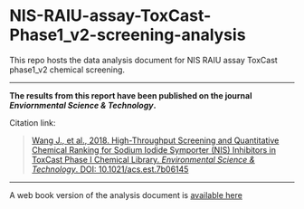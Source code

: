 # NIS-RAIU-assay-ToxCast-Phase1_v2-screening-analysis

This repo hosts the data analysis document for NIS RAIU assay ToxCast phase1_v2 chemical screening.  


******************************************************  

**The results from this report have been published on the journal *Enviornmental Science & Technology*.**    

Citation link:  

> [Wang J., et al., 2018. High-Throughput Screening and Quantitative Chemical Ranking for Sodium Iodide Symporter (NIS) Inhibitors in ToxCast Phase I Chemical Library. *Environmental Science & Technology*. DOI: 10.1021/acs.est.7b06145](https://pubs.acs.org/doi/10.1021/acs.est.7b06145)

******************************************************  

A web book version of the analysis document is [available here](https://njekin.github.io/NIS-RAIU-assay-ToxCast-Phase1_v2-screening-analysis/index.html)

 
